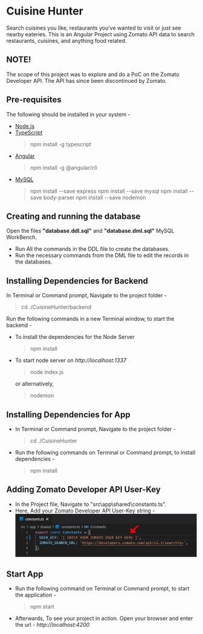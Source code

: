 # Cuisine Hunter
Search cuisines you like, restaurants you've wanted to visit or just see nearby eateries.
This is an Angular Project using Zomato API data to search restaurants, cuisines, and anything food related.

## NOTE!
The scope of this project was to explore and do a PoC on the Zomato Developer API.
The API has since been discontinued by Zomato.

## Pre-requisites
The following should be installed in your system -
* [Node.js](https://nodejs.org/en/)
* [TypeScript](http://www.typescriptlang.org/)
  > npm install -g typescript
* [Angular](https://angular.io/)
  > npm install -g @angular/cli
* [MySQL](https://www.mysql.com)
  > npm install --save express
  > npm install --save mysql
  > npm install --save body-parser
  > npm install --save nodemon

## Creating and running the database
Open the files **\"database.ddl.sql\"** and **\"database.dml.sql\"** MySQL WorkBench.
* Run All the commands in the DDL file to create the databases.
* Run the necessary commands from the DML file to edit the records in the databases.

## Installing Dependencies for Backend
In Terminal or Command prompt, Navigate to the project folder -
> cd ./CuisineHunter/backend

Run the following commands in a new Terminal window, to start the backend -
* To install the dependencies for the Node Server
  > npm install

* To start node server on *http://localhost:1337*
  > node index.js

  or alternatively,
  > nodemon

## Installing Dependencies for App
* In Terminal or Command prompt, Navigate to the project folder -
  > cd ./CuisineHunter

* Run the following commands on Terminal or Command prompt, to install dependencies -
  > npm install

## Adding Zomato Developer API User-Key
* In the Project file, Navigate to "src\app\shared\constants.ts".
* Here, Add your Zomato Developer API User-Key string -
  ![User-Key Screenshot](/User-Key_Screenshot.JPG)

## Start App
* Run the following command on Terminal or Command prompt, to start the application -
  > npm start

* Afterwards, To see your project in action. Open your browser and enter the url - *http://localhost:4200*
